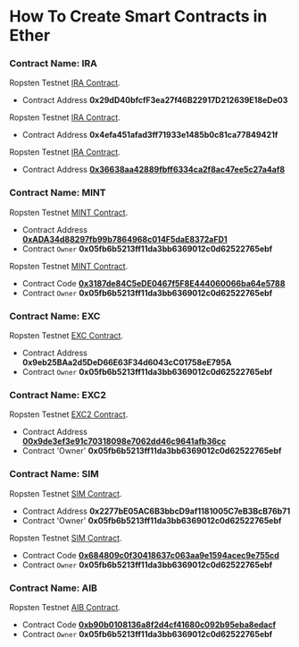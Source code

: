 # How To Create Smart Contracts in Ether

### Contract Name:	IRA

Ropsten Testnet [IRA Contract](https://ropsten.etherscan.io/address/0x29dd40bfcff3ea27f46b22917d212639e18ede03#readContract).
- Contract Address  **0x29dD40bfcfF3ea27f46B22917D212639E18eDe03**

Ropsten Testnet [IRA Contract](https://ropsten.etherscan.io/address/0x4efa451afad3ff71933e1485b0c81ca77849421f#readContract).
- Contract Address  **0x4efa451afad3ff71933e1485b0c81ca77849421f** 

Ropsten Testnet [IRA Contract](https://ropsten.etherscan.io/address/0x36638aa42889fbff6334ca2f8ac47ee5c27a4af8#readContract).
- Contract Address  [**0x36638aa42889fbff6334ca2f8ac47ee5c27a4af8**](https://ropsten.etherscan.io/address/0x36638aa42889fbff6334ca2f8ac47ee5c27a4af8#code) 

### Contract Name:	MINT

Ropsten Testnet [MINT Contract](https://ropsten.etherscan.io/address/0xada34d88297fb99b7864968c014f5dae8372afd1#readContract).
- Contract Address  [**0xADA34d88297fb99b7864968c014F5daE8372aFD1**](https://ropsten.etherscan.io/address/0xada34d88297fb99b7864968c014f5dae8372afd1#code)
- Contract `Owner`  **0x05fb6b5213ff11da3bb6369012c0d62522765ebf**

Ropsten Testnet [MINT Contract](https://ropsten.etherscan.io/address/0x3187de84c5ede0467f5f8e444060066ba64e5788#readContract).
- Contract Code  [**0x3187de84C5eDE0467f5F8E444060066ba64e5788**](https://ropsten.etherscan.io/address/0x3187de84c5ede0467f5f8e444060066ba64e5788#code)
- Contract `Owner`  **0x05fb6b5213ff11da3bb6369012c0d62522765ebf**

### Contract Name:	EXC

Ropsten Testnet [EXC Contract](https://ropsten.etherscan.io/address/0x9eb25baa2d5ded66e63f34d6043cc01758ee795a#readContract).
- Contract Address  **0x9eb25BAa2d5DeD66E63F34d6043cC01758eE795A**
- Contract `Owner`  **0x05fb6b5213ff11da3bb6369012c0d62522765ebf**

### Contract Name:	EXC2

Ropsten Testnet [EXC2 Contract](https://ropsten.etherscan.io/address/0x9de3ef3e91c70318098e7062dd46c9641afb36cc#readContract).
- Contract Address  [**00x9de3ef3e91c70318098e7062dd46c9641afb36cc**](https://ropsten.etherscan.io/address/0x9de3ef3e91c70318098e7062dd46c9641afb36cc#code)
- Contract 'Owner'  **0x05fb6b5213ff11da3bb6369012c0d62522765ebf**

### Contract Name:	SIM

Ropsten Testnet [SIM Contract](https://ropsten.etherscan.io/address/0x2277be05ac6b3bbcd9af1181005c7eb3bcb76b71#readContract).
- Contract Address  **0x2277bE05AC6B3bbcD9af1181005C7eB3BcB76b71**
- Contract 'Owner' **0x05fb6b5213ff11da3bb6369012c0d62522765ebf**

Ropsten Testnet [SIM Contract](https://ropsten.etherscan.io/address/0x684809c0f30418637c063aa9e1594acec9e755cd#readContract).
- Contract Code  [**0x684809c0f30418637c063aa9e1594acec9e755cd**](https://ropsten.etherscan.io/address/0x684809c0f30418637c063aa9e1594acec9e755cd#code)
- Contract `Owner`  **0x05fb6b5213ff11da3bb6369012c0d62522765ebf**

### Contract Name:	AIB

Ropsten Testnet [AIB Contract](https://ropsten.etherscan.io/address/0xb90b0108136a8f2d4cf41680c092b95eba8edacf#readContract).
- Contract Code  [**0xb90b0108136a8f2d4cf41680c092b95eba8edacf**](https://ropsten.etherscan.io/address/0xb90b0108136a8f2d4cf41680c092b95eba8edacf#code)
- Contract `Owner`  **0x05fb6b5213ff11da3bb6369012c0d62522765ebf**

